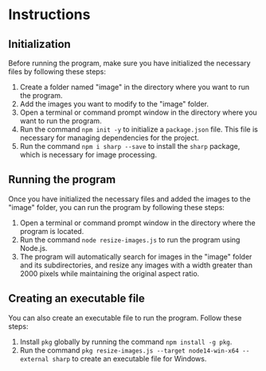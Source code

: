 # Instructions

## Initialization

Before running the program, make sure you have initialized the necessary files by following these steps:

1. Create a folder named "image" in the directory where you want to run the program.
2. Add the images you want to modify to the "image" folder.
3. Open a terminal or command prompt window in the directory where you want to run the program.
4. Run the command `npm init -y` to initialize a `package.json` file. This file is necessary for managing dependencies for the project.
5. Run the command `npm i sharp --save` to install the `sharp` package, which is necessary for image processing.

## Running the program

Once you have initialized the necessary files and added the images to the "image" folder, you can run the program by following these steps:

1. Open a terminal or command prompt window in the directory where the program is located.
2. Run the command `node resize-images.js` to run the program using Node.js.
3. The program will automatically search for images in the "image" folder and its subdirectories, and resize any images with a width greater than 2000 pixels while maintaining the original aspect ratio.

## Creating an executable file

You can also create an executable file to run the program. Follow these steps:

1. Install `pkg` globally by running the command `npm install -g pkg`.
2. Run the command `pkg resize-images.js --target node14-win-x64 --external sharp` to create an executable file for Windows.
